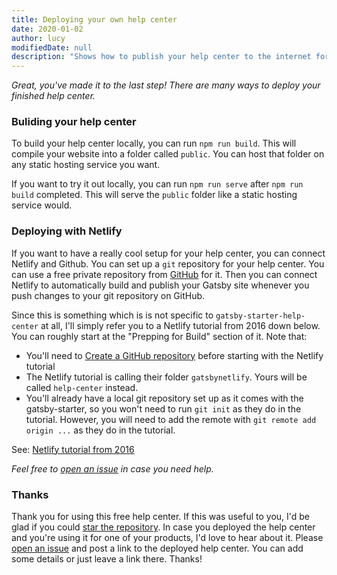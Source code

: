 ```yaml
---
title: Deploying your own help center
date: 2020-01-02
author: lucy
modifiedDate: null
description: "Shows how to publish your help center to the internet for free."
---
```


_Great, you've made it to the last step! There are many ways to deploy your finished help center._

### Buliding your help center

To build your help center locally, you can run `npm run build`. This will compile your website into a folder called `public`. You can host that folder on any static hosting service you want.

If you want to try it out locally, you can run `npm run serve` after `npm run build` completed. This will serve the `public` folder like a static hosting service would.

### Deploying with Netlify

If you want to have a really cool setup for your help center, you can connect Netlify and Github. You can set up a `git` repository for your help center. You can use a free private repository from [GitHub](https://github.com/) for it. Then you can connect Netlify to automatically build and publish your Gatsby site whenever you push changes to your git repository on GitHub.

Since this is something which is is not specific to `gatsby-starter-help-center` at all, I'll simply refer you to a Netlify tutorial from 2016 down below. You can roughly start at the "Prepping for Build" section of it. Note that:

- You'll need to [Create a GitHub repository](https://help.github.com/en/github/getting-started-with-github/create-a-repo) before starting with the Netlify tutorial
- The Netlify tutorial is calling their folder `gatsbynetlify`. Yours will be called `help-center` instead.
- You'll already have a local git repository set up as it comes with the gatsby-starter, so you won't need to run `git init` as they do in the tutorial. However, you will need to add the remote with `git remote add origin ...` as they do in the tutorial.

See: [Netlify tutorial from 2016](https://www.netlify.com/blog/2016/02/24/a-step-by-step-guide-gatsby-on-netlify/)

_Feel free to [open an issue](https://github.com/dferber90/gatsby-starter-help-center/issues) in case you need help._

### Thanks

Thank you for using this free help center. If this was useful to you, I'd be glad if you could [star the repository](https://github.com/dferber90/gatsby-starter-help-center). In case you deployed the help center and you're using it for one of your products, I'd love to hear about it. Please [open an issue](https://github.com/dferber90/gatsby-starter-help-center/issues) and post a link to the deployed help center. You can add some details or just leave a link there. Thanks!
